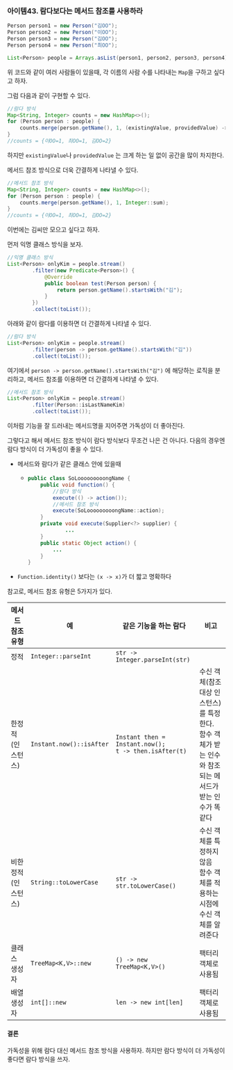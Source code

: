 ### 아이템43. 람다보다는 메서드 참조를 사용하라

```java
Person person1 = new Person("김OO");
Person person2 = new Person("이OO");
Person person3 = new Person("김OO");
Person person4 = new Person("최OO");

List<Person> people = Arrays.asList(person1, person2, person3, person4);
```

위 코드와 같이 여러 사람들이 있을때, 각 이름의 사람 수를 나타내는 `Map`을 구하고 싶다고 하자.

그럼 다음과 같이 구현할 수 있다.

```java
//람다 방식
Map<String, Integer> counts = new HashMap<>();
for (Person person : people) {
    counts.merge(person.getName(), 1, (existingValue, providedValue) -> existingValue + providedValue);
}
//counts = {이OO=1, 최OO=1, 김OO=2}
```

하지만 `existingValue`나 `providedValue` 는 크게 하는 일 없이 공간을 많이 차지한다.

메서드 참조 방식으로 더욱 간결하게 나타낼 수 있다.

```java
//메서드 참조 방식
Map<String, Integer> counts = new HashMap<>();
for (Person person : people) {
    counts.merge(person.getName(), 1, Integer::sum);
}
//counts = {이OO=1, 최OO=1, 김OO=2}
```

이번에는 김씨만 모으고 싶다고 하자.

먼저 익명 클래스 방식을 보자.

```java
//익명 클래스 방식
List<Person> onlyKim = people.stream()
        .filter(new Predicate<Person>() {
            @Override
            public boolean test(Person person) {
                return person.getName().startsWith("김");
            }
        })
        .collect(toList());
```

아래와 같이 람다를 이용하면 더 간결하게 나타낼 수 있다.

```java
//람다 방식
List<Person> onlyKim = people.stream()
        .filter(person -> person.getName().startsWith("김"))
        .collect(toList());
```

여기에서 `person -> person.getName().startsWith("김")` 에 해당하는 로직을 분리하고, 메서드 참조를 이용하면 더 간결하게 나타낼 수 있다.

```java
//메서드 참조 방식
List<Person> onlyKim = people.stream()
        .filter(Person::isLastNameKim)
        .collect(toList());
```

이처럼 기능을 잘 드러내는 메서드명을 지어주면 가독성이 더 좋아진다.

그렇다고 해서 메서드 참조 방식이 람다 방식보다 무조건 나은 건 아니다. 다음의 경우엔 람다 방식이 더 가독성이 좋을 수 있다.

- 메서드와 람다가 같은 클래스 안에 있을때

  - ```java
    public class SoLooooooooongName {
        public void function() {
            //람다 방식
            execute(() -> action());
            //메서드 참조 방식
            execute(SoLooooooooongName::action);
        }
        private void execute(Supplier<?> supplier) {
    		    ...
        }
        public static Object action() {
            ...
        }
    }
    ```

- `Function.identity()` 보다는 `(x -> x)`가 더 짧고 명확하다

참고로, 메서드 참조 유형은 5가지가 있다.

| 메서드 참조 유형    | 예                       | 같은 기능을 하는 람다                                       | 비고                                                         |
| ------------------- | ------------------------ | ----------------------------------------------------------- | ------------------------------------------------------------ |
| 정적                | `Integer::parseInt`      | `str -> Integer.parseInt(str)`                              |                                                              |
| 한정적 (인스턴스)   | `Instant.now()::isAfter` | `Instant then = Instant.now();`<br />`t -> then.isAfter(t)` | 수신 객체(참조 대상 인스턴스)를 특정한다.<br />함수 객체가 받는 인수와 참조되는 메서드가 받는 인수가 똑같다 |
| 비한정적 (인스턴스) | `String::toLowerCase`    | `str -> str.toLowerCase()`                                  | 수신 객체를 특정하지 않음<br />함수 객체를 적용하는 시점에 수신 객체를 알려준다 |
| 클래스 생성자       | `TreeMap<K,V>::new`      | `() -> new TreeMap<K,V>()`                                  | 팩터리 객체로 사용됨                                         |
| 배열 생성자         | `int[]::new`             | `len -> new int[len]`                                       | 팩터리 객체로 사용됨                                         |



#### 결론

가독성을 위해 람다 대신 메서드 참조 방식을 사용하자. 하지만 람다 방식이 더 가독성이 좋다면 람다 방식을 쓰자.